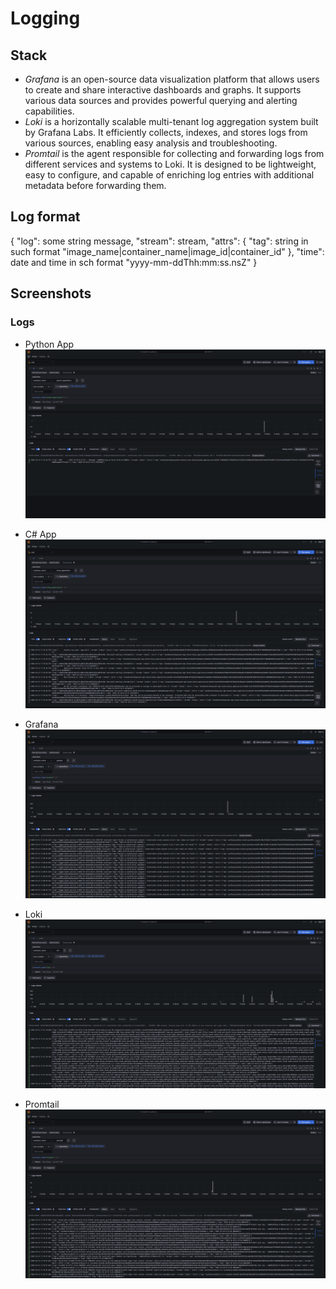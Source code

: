 # Logging

## Stack

- *Grafana* is an open-source data visualization platform that allows users to create and share interactive dashboards and graphs. It supports various data sources and provides powerful querying and alerting capabilities.
- *Loki* is a horizontally scalable multi-tenant log aggregation system built by Grafana Labs. It efficiently collects, indexes, and stores logs from various sources, enabling easy analysis and troubleshooting.
- *Promtail* is the agent responsible for collecting and forwarding logs from different services and systems to Loki. It is designed to be lightweight, easy to configure, and capable of enriching log entries with additional metadata before forwarding them.

## Log format

{ "log": some string message,
  "stream": stream,
  "attrs": {
    "tag": string in such format "image_name|container_name|image_id|container_id"
  },
  "time": date and time in sch format "yyyy-mm-ddThh:mm:ss.nsZ"
}

## Screenshots

### Logs

- Python App
![Python App Screenshot](screenshots/python.png)

- C# App
![C# App Screenshot](screenshots/c_sharp.png)

- Grafana
![Grafana Screenshot](screenshots/grafana.png)

- Loki
![Loki Screenshot](screenshots/loki.png)

- Promtail
![Promtail Screenshot](screenshots/promtail.png)
